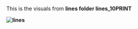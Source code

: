 This is the visuals from <b>lines<b> folder
lines_10PRINT

![lines](https://user-images.githubusercontent.com/11010268/215665984-c43e0727-ab50-47a8-99f5-a7097b66bc75.gif)

